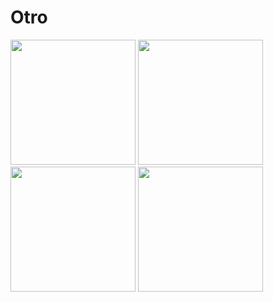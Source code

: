 # Otro



<img src="https://github.com/andrusenn/sintitulo01/blob/master/images/01.jpg?raw=true" width="200"> <img src="https://github.com/andrusenn/fronteras/sintitulo01/master/images/02.jpg?raw=true" width="200"> <img src="https://github.com/andrusenn/fronteras/sintitulo01/master/images/03.jpg?raw=true" width="200"> <img src="https://github.com/andrusenn/fronteras/sintitulo01/master/images/04.jpg?raw=true" width="200"> 



